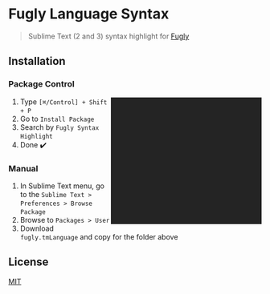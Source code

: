# Fugly Language Syntax

> Sublime Text (2 and 3) syntax highlight for [Fugly](https://github.com/pablo-cabrera/fugly-js)

## Installation

### Package Control

<img src="./installation-via-package-control.gif" align="right" width="300">

1. Type `[⌘/Control] + Shift + P`
2. Go to `Install Package`
3. Search by `Fugly Syntax Highlight`
4. Done ✔️

### Manual

1. In Sublime Text menu, go to the `Sublime Text > Preferences > Browse Package`
2. Browse to `Packages > User`
3. Download `fugly.tmLanguage` and copy for the folder above

## License

[MIT](https://github.com/diogomoretti/MITLicense)
